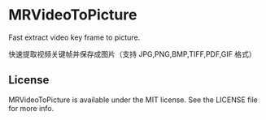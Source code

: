 # MRVideoToPicture

Fast extract video key frame to picture.

快速提取视频关键帧并保存成图片（支持 JPG,PNG,BMP,TIFF,PDF,GIF 格式）

## License

MRVideoToPicture is available under the MIT license. See the LICENSE file for more info.
